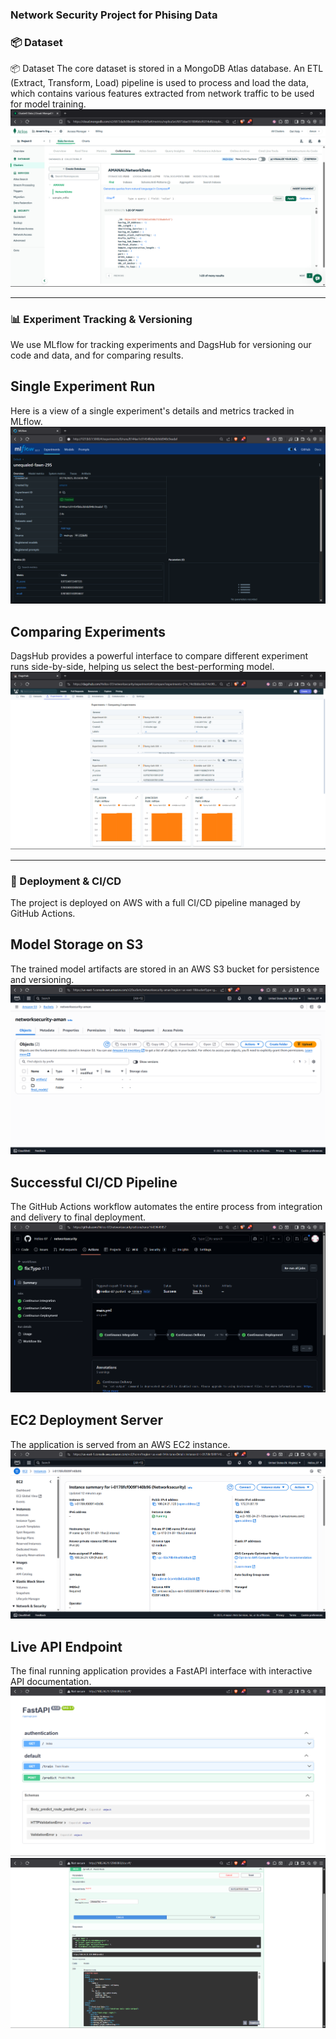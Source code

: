 ### Network Security Project for Phising Data

### 📦 Dataset
📦 Dataset
The core dataset is stored in a MongoDB Atlas database. An ETL (Extract, Transform, Load) pipeline is used to process and load the data, which contains various features extracted from network traffic to be used for model training.
![Mongodb_Atlas_Collection_View](screenshots/mongodb_atlas_collection_view.png)


---

### 📊 Experiment Tracking & Versioning
We use MLflow for tracking experiments and DagsHub for versioning our code and data, and for comparing results.

## Single Experiment Run
Here is a view of a single experiment's details and metrics tracked in MLflow.
![Mlflow_Single_Run_Metrics](screenshots/mlflow_single_run_metrics.png)


## Comparing Experiments
DagsHub provides a powerful interface to compare different experiment runs side-by-side, helping us select the best-performing model.
![Dagshub_Experiment_Comparison](screenshots/dagshub_experiment_comparison.png)


---

### 🚀 Deployment & CI/CD
The project is deployed on AWS with a full CI/CD pipeline managed by GitHub Actions.

## Model Storage on S3
The trained model artifacts are stored in an AWS S3 bucket for persistence and versioning.
![s3-bucket-artifacts & final-model](screenshots/s3-bucket-artifacts%20&%20final-model.png)


## Successful CI/CD Pipeline
The GitHub Actions workflow automates the entire process from integration and delivery to final deployment.
![github-actions-successful-ci-cd](screenshots/github-actions-successful-ci-cd.png)


## EC2 Deployment Server
The application is served from an AWS EC2 instance.
![ec2-instance-details](screenshots/ec2-instance-details.png)


## Live API Endpoint
The final running application provides a FastAPI interface with interactive API documentation.
![fastapi-application](screenshots/fastapi-application.png)
![fastapi-application-running](screenshots/fastapi-application-running.png)

